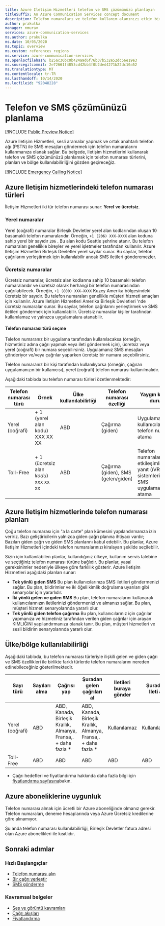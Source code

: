 ```yaml
---
title: Azure Iletişim Hizmetleri telefon ve SMS çözümünüzü planlayın
titleSuffix: An Azure Communication Services concept document
description: Telefon numaraları ve telefon kullanım alanınızı etkin bir şekilde nasıl planlayacağınızı öğrenin.
author: prakulka
manager: nmurav
services: azure-communication-services
ms.author: prakulka
ms.date: 10/05/2020
ms.topic: overview
ms.custom: references_regions
ms.service: azure-communication-services
ms.openlocfilehash: b25ac36bc0b424a9d6f76b37b532e52dc56e19e3
ms.sourcegitcommit: 2e72661f4853cd42bb4f0b2ded4271b22dc10a52
ms.translationtype: MT
ms.contentlocale: tr-TR
ms.lasthandoff: 10/14/2020
ms.locfileid: "92048228"
---
```

# <a name="plan-your-telephony-and-sms-solution"></a>Telefon ve SMS çözümünüzü planlama

[!INCLUDE [Public Preview Notice](../../includes/public-preview-include.md)]


Azure Iletişim Hizmetleri, sesli aramalar yapmak ve ortak anahtarlı telefon ağı (PSTN) ile SMS mesajları göndermek için telefon numaralarını kullanmanıza olanak sağlar. Bu belgede, Iletişim hizmetlerini kullanarak telefon ve SMS çözümünüzü planlamak için telefon numarası türlerini, planları ve bölge kullanılabilirliğini gözden geçireceğiz.

[!INCLUDE [Emergency Calling Notice](../../includes/emergency-calling-notice-include.md)]


## <a name="phone-number-types-in-azure-communication-services"></a>Azure Iletişim hizmetlerindeki telefon numarası türleri
 
İletişim Hizmetleri iki tür telefon numarası sunar: **Yerel** **ve ücretsiz**. 

### <a name="local-numbers"></a>Yerel numaralar
Yerel (coğrafi) numaralar Birleşik Devletler yerel alan kodlarından oluşan 10 basamaklı telefon numaralarıdır. Örneğin, `+1 (206) XXX-XXXX` alan koduna sahip yerel bir sayıdır `206` . Bu alan kodu Seattle şehrine atanır. Bu telefon numaraları genellikle bireyler ve yerel işletmeler tarafından kullanılır. Azure Iletişim Hizmetleri Birleşik Devletler yerel sayılar sunar. Bu sayılar, telefon çağrılarını yerleştirmek için kullanılabilir ancak SMS iletileri gönderemezler. 

### <a name="toll-free-numbers"></a>Ücretsiz numaralar
Ücretsiz numaralar, ücretsiz alan kodlarına sahip 10 basamaklı telefon numaralarıdır ve ücretsiz olarak herhangi bir telefon numarasından çağrılabilecek. Örneğin, `+1 (800) XXX-XXXX` Kuzey Amerika bölgesindeki ücretsiz bir sayıdır. Bu telefon numaraları genellikle müşteri hizmeti amaçları için kullanılır. Azure Iletişim Hizmetleri Amerika Birleşik Devletleri 'nde ücretsiz numaralar sunar. Bu sayılar, telefon çağrılarını yerleştirmek ve SMS iletileri göndermek için kullanılabilir. Ücretsiz numaralar kişiler tarafından kullanılamaz ve yalnızca uygulamalara atanabilir.

#### <a name="choosing-a-phone-number-type"></a>Telefon numarası türü seçme

Telefon numaranız bir uygulama tarafından kullanılacaksa (örneğin, hizmetiniz adına çağrı yapmak veya ileti göndermek için), ücretsiz veya yerel (coğrafi) bir numara seçebilirsiniz. Uygulamanız SMS mesajları gönderiyor ve/veya çağrılar yaparken ücretsiz bir numara seçebilirsiniz.

Telefon numaranız bir kişi tarafından kullanılıyorsa (örneğin, çağıran uygulamanızın bir kullanıcısı), yerel (coğrafi) telefon numarası kullanılmalıdır. 

Aşağıdaki tabloda bu telefon numarası türleri özetlenmektedir: 

| Telefon numarası türü | Örnek                              | Ülke kullanılabilirliği    | Telefon numarası özelliği |Yaygın kullanım durumu                                                                                                     |
| ----------------- | ------------------------------------ | ----------------------- | ------------------------|------------------------------------------------------------------------------------------------------------------- |
| Yerel (coğrafi)        | + 1 (yerel alan kodu) XXX XX XX  | ABD                      | Çağırma (giden) | Uygulamalarınızda kullanıcılara telefon numarası atama  |
| Toll-Free         | + 1 (ücretsiz alan *kodu*) xxx xx xx | ABD                      | Çağırma (giden), SMS (gelen/giden)| Telefon numaralarını etkileşimli sesli yanıt (ıVR) sistemleri/botlar, SMS uygulamalarına atama                                        |


## <a name="phone-number-plans-in-azure-communication-services"></a>Azure Iletişim hizmetlerinde telefon numarası planları 

Çoğu telefon numarası için "a la carte" plan kümesini yapılandırmanıza izin veririz. Bazı geliştiricilerin yalnızca giden çağrı planına ihtiyacı vardır; Bazıları giden çağrı ve giden SMS planlarını kabul edebilir. Bu planlar, Azure Iletişim Hizmetleri içindeki telefon numaralarınızı kiralayan şekilde seçilebilir.

Sizin için kullanılabilen planlar, kullandığınız ülkeye, kullanım servis talebine ve seçtiğiniz telefon numarası türüne bağlıdır. Bu planlar, yasal gereksinimler nedeniyle ülkeye göre farklılık gösterir. Azure Iletişim Hizmetleri aşağıdaki planları sunar:

- **Tek yönlü gıden SMS** Bu plan kullanıcılarınıza SMS iletileri göndermenizi sağlar. Bu plan, bildirimler ve iki öğeli kimlik doğrulama uyarıları gibi senaryolar için yararlıdır. 
- **İki yönlü gelen ve gıden SMS** Bu plan, telefon numaralarını kullanarak kullanıcılarınızın iletilerinizi göndermenizi ve almanızı sağlar. Bu plan, müşteri hizmeti senaryolarında yararlı olur.
- **Tek yönlü giden telefon çağırma** Bu plan, kullanıcılarınız için çağrılar yapmanıza ve hizmetiniz tarafından verilen giden çağrılar için arayan KIMLIĞINI yapılandırmanıza olanak tanır. Bu plan, müşteri hizmetleri ve sesli bildirim senaryolarında yararlı olur.

## <a name="countryregion-availability"></a>Ülke/bölge kullanılabilirliği

Aşağıdaki tabloda, bu telefon numarası türleriyle ilişkili gelen ve giden çağrı ve SMS özellikleri ile birlikte farklı türlerde telefon numaralarını nereden edinebileceğiniz gösterilmektedir.

|Sayı türü| Sayıları alma | Çağrısı yap                                        | Şuradan gelen çağrıları al                                    |Iletileri buraya gönder       | Şuradan Ileti al |
|-----------| ------------------ | ---------------------------------------------------  |-------------------------------------------------------|-----------------------|--------|
| Yerel (coğrafi)  | ABD                 | ABD, Kanada, Birleşik Krallık, Almanya, Fransa,. + daha fazla *| ABD, Kanada, Birleşik Krallık, Almanya, Fransa,. + daha fazla * |Kullanılamaz| Kullanılamaz |
| Toll-Free | ABD                 | ABD                                                   | ABD                                                    |ABD                | ABD |

* Çağrı hedefleri ve fiyatlandırma hakkında daha fazla bilgi için [fiyatlandırma sayfasına](../pricing.md)bakın.

## <a name="azure-subscriptions-eligibility"></a>Azure aboneliklerine uygunluk

Telefon numarası almak için ücretli bir Azure aboneliğinde olmanız gerekir. Telefon numaraları, deneme hesaplarında veya Azure Ücretsiz kredilerine göre alınamıyor. 

Şu anda telefon numarası kullanılabilirliği, Birleşik Devletler fatura adresi olan Azure abonelikleri ile kısıtlıdır.

## <a name="next-steps"></a>Sonraki adımlar

### <a name="quickstarts"></a>Hızlı Başlangıçlar

- [Telefon numarası alın](../../quickstarts/telephony-sms/get-phone-number.md)
- [Bir çağrı yerleştir](../../quickstarts/voice-video-calling/calling-client-samples.md)
- [SMS gönderme](../../quickstarts/telephony-sms/send.md)

### <a name="conceptual-documentation"></a>Kavramsal belgeler

- [Ses ve görüntü kavramları](../voice-video-calling/about-call-types.md)
- [Çağrı akışları](../call-flows.md)
- [Fiyatlandırma](../pricing.md)

